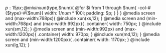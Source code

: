 $p:15px;
@mixin xun($type,$num){
  @for $i from 1 through $num{
    -col-#{$type}-#{$num}{
      width: 1/$num*100%*$i;
      padding: $p;
    }
  }
}
@media screen and (max-width:768px){
  @include xun(xs,12);
}
@media screen and (min-width:768px) and (max-width:992px){
  .container{
    width: 750px;
  }
  @include xun(sm,12);
}
@media screen and (min-width:992px) and (max-width:1200px){
  .container{
    width: 970px;
  }
  @include xun(md,12);
}
@media screen and (min-width:1200px){
  .container{
    width: 1170px;
  }
  @include xun(lg,12);
}

